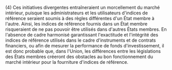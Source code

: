(4) Ces initiatives divergentes entraîneraient un morcellement du marché intérieur, puisque les administrateurs et les utilisateurs d'indices de référence seraient soumis à des règles différentes d'un État membre à l'autre. Ainsi, les indices de référence fournis dans un État membre risqueraient de ne pas pouvoir être utilisés dans d'autres États membres. En l'absence de cadre harmonisé garantissant l'exactitude et l'intégrité des indices de référence utilisés dans le cadre d'instruments et de contrats financiers, ou afin de mesurer la performance de fonds d'investissement, il est donc probable que, dans l'Union, les différences entre les législations des États membres créeront des obstacles au bon fonctionnement du marché intérieur pour la fourniture d'indices de référence.